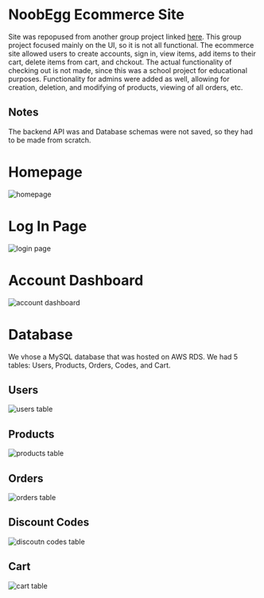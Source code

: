 # NoobEgg Ecommerce Site
Site was repopused from another group project linked [here](https://github.com/jvliov/SWE-Project-Client). This group project focused mainly on the UI, so it is not all functional. The ecommerce site allowed users to create accounts, sign in, view items, add items to their cart, delete items from cart, and chckout. The actual functionality of checking out is not made, since this was a school project for educational purposes. Functionality for admins were added as well, allowing for creation, deletion, and modifying of products, viewing of all orders, etc.
## Notes
The backend API was and Database schemas were not saved, so they had to be made from scratch.

#  Homepage
![homepage](https://iili.io/HCvh16J.md.png)

# Log In Page
![login page](https://iili.io/HCvhLMu.md.png)

# Account Dashboard
![account dashboard](https://iili.io/HCvjKKJ.md.png)

# Database
We vhose a MySQL database that was hosted on AWS RDS. We had 5 tables: Users, Products, Orders, Codes, and Cart.
## Users
![users table](https://iili.io/HCvjEx9.png)
## Products
![products table](https://iili.io/HCvwKX9.png)
## Orders
![orders table](https://iili.io/HCvwfse.md.png)
## Discount Codes
![discoutn codes table](https://iili.io/HCvwxdx.png)
## Cart
![cart table](https://iili.io/HCvwa1a.png)
